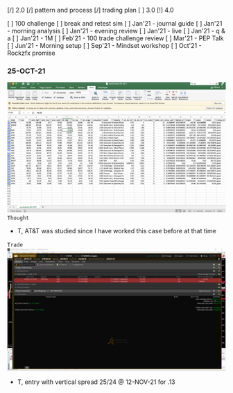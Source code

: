 
[/] 2.0
[/] pattern and process
[/] trading plan
[ ] 3.0
[!] 4.0


[ ] 100 challenge 
[ ] break and retest sim
[ ] Jan'21 - journal guide
[ ] Jan'21 - morning analysis
[ ] Jan'21 - evening review
[ ] Jan'21 - live 
[ ] Jan'21 - q & a
[ ] Jan'21 - 1M
[ ] Feb'21 - 100 trade challenge review
[ ] Mar'21 - PEP Talk
[ ] Jun'21 - Morning setup
[ ] Sep'21 - Mindset workshop
[ ] Oct'21 - Rockzfx promise







### 25-OCT-21
![Dashboard](25-OCT.png)
`Thought`
- T, AT&T was studied since I have worked this case before at that time

`Trade`
![T](25-OCT.21.45.png)
- T, entry with vertical spread 25/24 @ 12-NOV-21 for .13 
